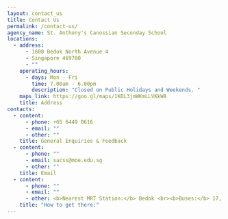 ```yaml
---
layout: contact_us
title: Contact Us
permalink: /contact-us/
agency_name: St. Anthony's Canossian Seconday School
locations:
  - address:
      - 1600 Bedok North Avenue 4
      - Singapore 469700
      - ""
    operating_hours:
      - days: Mon - Fri
        time: 7.00am - 6.00pm
        description: "Closed on Public Holidays and Weekends. "
    maps_link: https://goo.gl/maps/1KDL3jmWKmLLVKkW8
    title: Address
contacts:
  - content:
      - phone: +65 6449 0616
      - email: ""
      - other: ""
    title: General Enquiries & Feedback
  - content:
      - phone: ""
      - email: sacss@moe.edu.sg
      - other: ""
    title: Email
  - content:
      - phone: ""
      - email: ""
      - other: <b>Nearest MRT Station:</b> Bedok <br><b>Buses:</b> 17, 17A
    title: "How to get there:"
---
```

